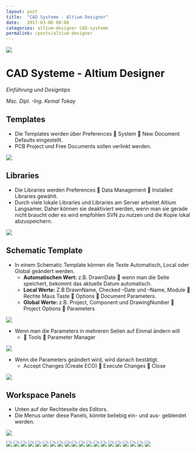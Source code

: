 ```yaml
---
layout: post
title:  "CAD Systeme - Altium Designer"
date:   2017-03-06 08:00
categories: altium-designer CAD-systeme
permalink: /posts/altium-designer
---
```


![](https://hakandilek.github.io/layout-pcb.de/static/img/2017-03-06/0.AltiumDesigner.png)
# CAD Systeme - Altium Designer
*Einführung und Designtips*

*Msc. Dipl. -Ing. Kemal Tokay*


## Templates

 * Die Templates werden über Preferences  System  New Document Defaults eingestellt.
 * PCB Project und Free Documents sollen verlinkt werden.

![](https://hakandilek.github.io/layout-pcb.de/static/img/2017-03-06/1.Templates.png)

## Libraries

 * Die Libraries werden Preferences  Data Management  Installed Libraries gewählt.
 * Durch viele lokale Libraries und Libraries am Server arbeitet Altium Langsamer. Daher können sie deaktiviert werden, wenn man sie gerade nicht braucht oder es wird empfohlen SVN zu nutzen und die Kopie lokal abzuspeichern.

![](https://hakandilek.github.io/layout-pcb.de/static/img/2017-03-06/2.Libraries.png)

## Schematic Template

 * In einem Schematic Template können die Texte Automatisch, Local oder Global geändert werden.
   * **Automatischen Wert:** z.B. DrawnDate 
 wenn man die Seite speichert, bekommt das aktuelle Datum automatisch.
   * **Local Werte:** Z.B DrawnName, Checked –Date  und –Name, Module
 Rechte Maus Taste  Options  Document Parameters.
   * **Global Werte:** z.B. Project, Component und DrawingNumber
 Project Options  Parameters

![](https://hakandilek.github.io/layout-pcb.de/static/img/2017-03-06/3.SchematicTemplate.png)

  * Wenn man die Parameters in mehreren Seiten auf Einmal ändern will
    *  Tools  Parameter Manager

![](https://hakandilek.github.io/layout-pcb.de/static/img/2017-03-06/3.SchematicTemplate2.png)

  * Wenn die Parameters geändert wird, wird danach bestätigt.  
    * Accept Changes (Create ECO)  Execute Changes  Close

![](https://hakandilek.github.io/layout-pcb.de/static/img/2017-03-06/3.SchematicTemplate3.png)

## Workspace Panels

  * Unten auf der Rechteseite des Editors.
  * Die Menus unter diese Panels, könnte beliebig ein- und aus- geblendet werden.

![](https://hakandilek.github.io/layout-pcb.de/static/img/2017-03-06/4.WorkspacePanels.png)


![](https://hakandilek.github.io/layout-pcb.de/static/img/2017-03-06/5.WorkspacePanels-Libraries.png)
![](https://hakandilek.github.io/layout-pcb.de/static/img/2017-03-06/5.WorkspacePanels-Libraries2.png)
![](https://hakandilek.github.io/layout-pcb.de/static/img/2017-03-06/6.JockerSuche.png)
![](https://hakandilek.github.io/layout-pcb.de/static/img/2017-03-06/7.Todo.png)
![](https://hakandilek.github.io/layout-pcb.de/static/img/2017-03-06/7.Todo2.png)
![](https://hakandilek.github.io/layout-pcb.de/static/img/2017-03-06/8.SupplierSearch.png)
![](https://hakandilek.github.io/layout-pcb.de/static/img/2017-03-06/9.Netzclass.png)
![](https://hakandilek.github.io/layout-pcb.de/static/img/2017-03-06/9.Netzclass2.png)
![](https://hakandilek.github.io/layout-pcb.de/static/img/2017-03-06/9.Netzclass3.png)
![](https://hakandilek.github.io/layout-pcb.de/static/img/2017-03-06/10.Text.png)
![](https://hakandilek.github.io/layout-pcb.de/static/img/2017-03-06/10.Text2.png)
![](https://hakandilek.github.io/layout-pcb.de/static/img/2017-03-06/11.FootprintManager.png)
![](https://hakandilek.github.io/layout-pcb.de/static/img/2017-03-06/12.Annotate.png)
![](https://hakandilek.github.io/layout-pcb.de/static/img/2017-03-06/12.Annotate2.png)
![](https://hakandilek.github.io/layout-pcb.de/static/img/2017-03-06/13.Update.png)
![](https://hakandilek.github.io/layout-pcb.de/static/img/2017-03-06/14.CrossProbe.png)
![](https://hakandilek.github.io/layout-pcb.de/static/img/2017-03-06/14.CrossProbe2.png)
![](https://hakandilek.github.io/layout-pcb.de/static/img/2017-03-06/15.ConnectionMatrix.png)
![](https://hakandilek.github.io/layout-pcb.de/static/img/2017-03-06/16.Harness.png)
![](https://hakandilek.github.io/layout-pcb.de/static/img/2017-03-06/16.Harness2.png)
